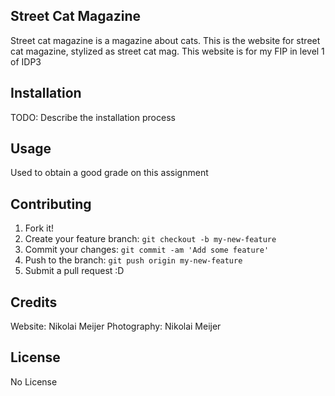 ## Street Cat Magazine

Street cat magazine is a magazine about cats. This is the website for street cat magazine, stylized as street cat mag.
This website is for my FIP in level 1 of IDP3

## Installation

TODO: Describe the installation process

## Usage

Used to obtain a good grade on this assignment

## Contributing

1. Fork it!
2. Create your feature branch: `git checkout -b my-new-feature`
3. Commit your changes: `git commit -am 'Add some feature'`
4. Push to the branch: `git push origin my-new-feature`
5. Submit a pull request :D

## Credits

Website: Nikolai Meijer
Photography: Nikolai Meijer

## License

No License